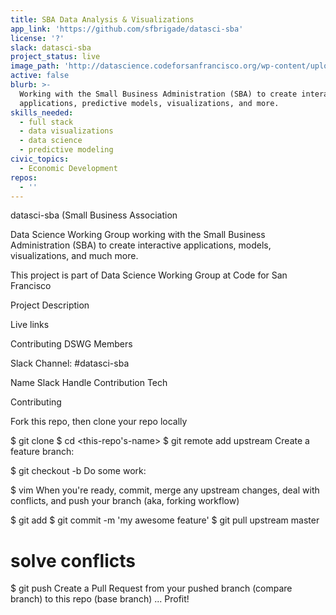 ```yaml
---
title: SBA Data Analysis & Visualizations
app_link: 'https://github.com/sfbrigade/datasci-sba'
license: '?'
slack: datasci-sba
project_status: live
image_path: 'http://datascience.codeforsanfrancisco.org/wp-content/uploads/2017/03/sba.jpg'
active: false
blurb: >-
  Working with the Small Business Administration (SBA) to create interactive
  applications, predictive models, visualizations, and more.
skills_needed:
  - full stack
  - data visualizations
  - data science
  - predictive modeling
civic_topics:
  - Economic Development
repos:
  - ''
---
```

datasci-sba (Small Business Association

Data Science Working Group working with the Small Business Administration (SBA) to create interactive applications, models, visualizations, and much more.

This project is part of Data Science Working Group at Code for San Francisco

Project Description

Live links

Contributing DSWG Members

Slack Channel: #datasci-sba

Name	Slack Handle	Contribution
Tech

Contributing

Fork this repo, then clone your repo locally

$ git clone <your-repo>
$ cd <this-repo's-name>
$ git remote add upstream <this-repo>
Create a feature branch:

$ git checkout -b <feature-branch>
Do some work:

$ vim <some-files>
When you're ready, commit, merge any upstream changes, deal with conflicts, and push your branch (aka, forking workflow)

$ git add <edited-files>
$ git commit -m 'my awesome feature'
$ git pull upstream master
  # solve conflicts
$ git push
Create a Pull Request from your pushed branch (compare branch) to this repo (base branch)
...
Profit!
